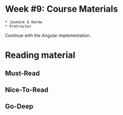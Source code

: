 # Week #9: Course Materials
    * Jasmine & Karma
    * Protractor
 
Continue with the Angular implementation.

# Reading material

## Must-Read

## Nice-To-Read

## Go-Deep
